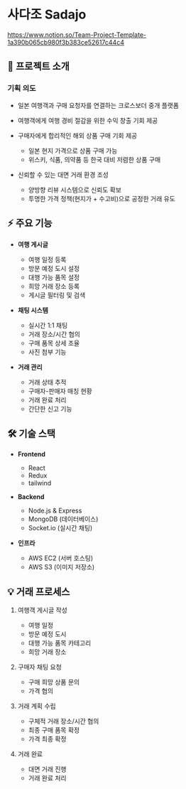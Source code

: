 # 사다조 Sadajo
https://www.notion.so/Team-Project-Template-1a390b065cb980f3b383ce52617c44c4
## 📱 프로젝트 소개
### 기획 의도
- 일본 여행객과 구매 요청자를 연결하는 크로스보더 중개 플랫폼
- 여행객에게 여행 경비 절감을 위한 수익 창출 기회 제공

- 구매자에게 합리적인 해외 상품 구매 기회 제공
  - 일본 현지 가격으로 상품 구매 가능
  - 위스키, 식품, 의약품 등 한국 대비 저렴한 상품 구매

- 신뢰할 수 있는 대면 거래 환경 조성
  - 양방향 리뷰 시스템으로 신뢰도 확보
  - 투명한 가격 정책(현지가 + 수고비)으로 공정한 거래 유도

## ⚡ 주요 기능
- **여행 게시글**
  - 여행 일정 등록
  - 방문 예정 도시 설정
  - 대행 가능 품목 설정
  - 희망 거래 장소 등록
  - 게시글 필터링 및 검색

- **채팅 시스템**
  - 실시간 1:1 채팅
  - 거래 장소/시간 협의
  - 구매 품목 상세 조율
  - 사진 첨부 기능

- **거래 관리**
  - 거래 상태 추적
  - 구매자-판매자 매칭 현황
  - 거래 완료 처리
  - 간단한 신고 기능

## 🛠 기술 스택
- **Frontend**
  - React
  - Redux
  - tailwind 

- **Backend**
  - Node.js & Express
  - MongoDB (데이터베이스)
  - Socket.io (실시간 채팅)

- **인프라**
  - AWS EC2 (서버 호스팅)
  - AWS S3 (이미지 저장소)

## 💡 거래 프로세스
1. 여행객 게시글 작성
   - 여행 일정
   - 방문 예정 도시
   - 대행 가능 품목 카테고리
   - 희망 거래 장소
   
2. 구매자 채팅 요청
   - 구매 희망 상품 문의
   - 가격 협의

3. 거래 계획 수립
   - 구체적 거래 장소/시간 협의
   - 최종 구매 품목 확정
   - 가격 최종 확정

4. 거래 완료
   - 대면 거래 진행
   - 거래 완료 처리
